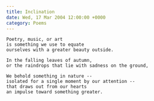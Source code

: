 ```yaml
---
title: Inclination
date: Wed, 17 Mar 2004 12:00:00 +0000
category: Poems
---
```


    Poetry, music, or art  
    is something we use to equate  
    ourselves with a greater beauty outside.

    In the falling leaves of autumn,  
    or the raindrops that lie with sadness on the ground,

    We behold something in nature --  
    isolated for a single moment by our attention --  
    that draws out from our hearts  
    an impulse toward something greater.


